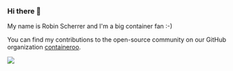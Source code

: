 ### Hi there 👋

My name is Robin Scherrer and I'm a big container fan :-)

You can find my contributions to the open-source community on our GitHub organization [containeroo](https://github.com/containeroo).

![](https://github-readme-stats.vercel.app/api?username=rxbn&show_icons=true&count_private=true)
